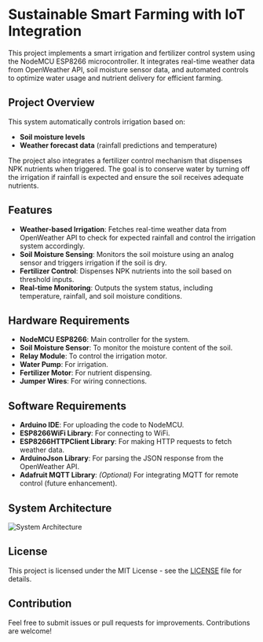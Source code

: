 # Sustainable Smart Farming with IoT Integration

This project implements a smart irrigation and fertilizer control system using the NodeMCU ESP8266 microcontroller. It integrates real-time weather data from OpenWeather API, soil moisture sensor data, and automated controls to optimize water usage and nutrient delivery for efficient farming.

## Project Overview

This system automatically controls irrigation based on:
- **Soil moisture levels**
- **Weather forecast data** (rainfall predictions and temperature)

The project also integrates a fertilizer control mechanism that dispenses NPK nutrients when triggered. The goal is to conserve water by turning off the irrigation if rainfall is expected and ensure the soil receives adequate nutrients.

## Features
- **Weather-based Irrigation**: Fetches real-time weather data from OpenWeather API to check for expected rainfall and control the irrigation system accordingly.
- **Soil Moisture Sensing**: Monitors the soil moisture using an analog sensor and triggers irrigation if the soil is dry.
- **Fertilizer Control**: Dispenses NPK nutrients into the soil based on threshold inputs.
- **Real-time Monitoring**: Outputs the system status, including temperature, rainfall, and soil moisture conditions.

## Hardware Requirements
- **NodeMCU ESP8266**: Main controller for the system.
- **Soil Moisture Sensor**: To monitor the moisture content of the soil.
- **Relay Module**: To control the irrigation motor.
- **Water Pump**: For irrigation.
- **Fertilizer Motor**: For nutrient dispensing.
- **Jumper Wires**: For wiring connections.

## Software Requirements
- **Arduino IDE**: For uploading the code to NodeMCU.
- **ESP8266WiFi Library**: For connecting to WiFi.
- **ESP8266HTTPClient Library**: For making HTTP requests to fetch weather data.
- **ArduinoJson Library**: For parsing the JSON response from the OpenWeather API.
- **Adafruit MQTT Library**: *(Optional)* For integrating MQTT for remote control (future enhancement).

## System Architecture

![System Architecture](smart_agriculture_system.jpg)

## License

This project is licensed under the MIT License - see the [LICENSE](LICENSE) file for details.

## Contribution

Feel free to submit issues or pull requests for improvements. Contributions are welcome!
